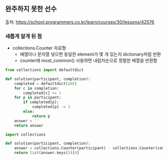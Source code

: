 ## 완주하지 못한 선수

출처: https://school.programmers.co.kr/learn/courses/30/lessons/42576

### 새롭게 알게 된 점
- collections.Counter 자료형
  - 배열이나 문자열 넣으면 동일한 element가 몇 개 있는지 dictionary처럼 반환
  - counter에 most_common() 사용하면 내림차순으로 정렬한 배열을 반환함
```python
from collections import defaultdict

def solution(participant, completion):
    completed = defaultdict(int)
    for c in completion:
        completed[c] += 1
    for p in participant:
        if completed[p]:
            completed[p] -= 1
        else:
            return p
    answer = ''
    return answer
```
```python
import collections

def solution(participant, completion):
    answer = collections.Counter(participant) - collections.Counter(completion)
    return list(answer.keys())[0]
```
